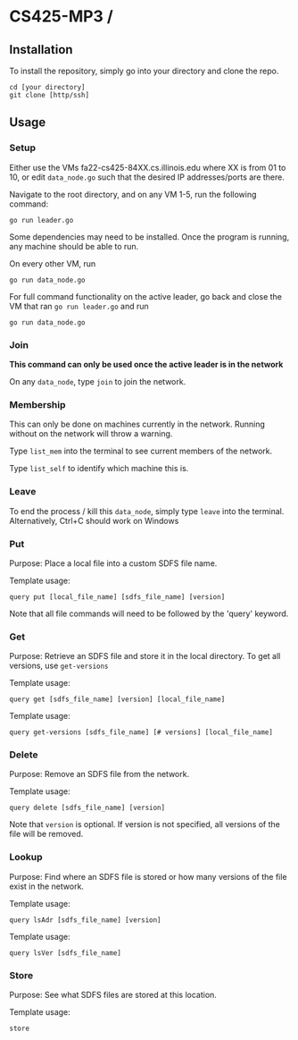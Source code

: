 # CS425-MP3 /

## Installation
To install the repository, simply go into your directory and clone the repo.
```
cd [your directory]
git clone [http/ssh]
```

## Usage
### Setup
Either use the VMs fa22-cs425-84XX.cs.illinois.edu where XX is from 01 to 10, or edit `data_node.go` such that the desired IP addresses/ports are there. 

Navigate to the root directory, and on any VM 1-5, run the following command:
```
go run leader.go
```

Some dependencies may need to be installed. Once the program is running, any machine should be able to run.

On every other VM, run 
```
go run data_node.go
```

For full command functionality on the active leader, go back and close the VM that ran `go run leader.go` and run 
```
go run data_node.go
```

### Join
**This command can only be used once the active leader is in the network**

On any `data_node`, type `join` to join the network. 

### Membership
This can only be done on machines currently in the network. Running without on the network will throw a warning.

Type `list_mem` into the terminal to see current members of the network.

Type `list_self` to identify which machine this is.

### Leave
To end the process / kill this `data_node`, simply type `leave` into the terminal. Alternatively, Ctrl+C should work on Windows

### Put
Purpose: Place a local file into a custom SDFS file name.

Template usage:
```
query put [local_file_name] [sdfs_file_name] [version]
```

Note that all file commands will need to be followed by the 'query' keyword.

### Get
Purpose: Retrieve an SDFS file and store it in the local directory. To get all versions, use `get-versions`

Template usage:
```
query get [sdfs_file_name] [version] [local_file_name]
```

Template usage:
```
query get-versions [sdfs_file_name] [# versions] [local_file_name]
```

### Delete
Purpose: Remove an SDFS file from the network.

Template usage:
```
query delete [sdfs_file_name] [version]
```
Note that `version` is optional. If version is not specified, all versions of the file will be removed.

### Lookup
Purpose: Find where an SDFS file is stored or how many versions of the file exist in the network.

Template usage:
```
query lsAdr [sdfs_file_name] [version]
```

Template usage:
```
query lsVer [sdfs_file_name]
```

### Store
Purpose: See what SDFS files are stored at this location.

Template usage:
```
store
```